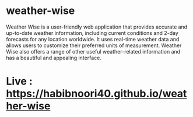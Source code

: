 # weather-wise
Weather Wise is a user-friendly web application that provides accurate and up-to-date weather information, including current conditions and 2-day forecasts for any location worldwide. It uses real-time weather data and allows users to customize their preferred units of measurement. Weather Wise also offers a range of other useful weather-related information and has a beautiful and appealing interface.
# Live : https://habibnoori40.github.io/weather-wise
